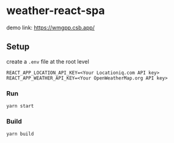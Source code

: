 # weather-react-spa
demo link: https://wmgpp.csb.app/

## Setup

create a `.env` file at the root level

```
REACT_APP_LOCATION_API_KEY=<Your Locationiq.com API key>
REACT_APP_WEATHER_API_KEY=<Your OpenWeatherMap.org API key>
```

### Run

`yarn start`

### Build

`yarn build`
